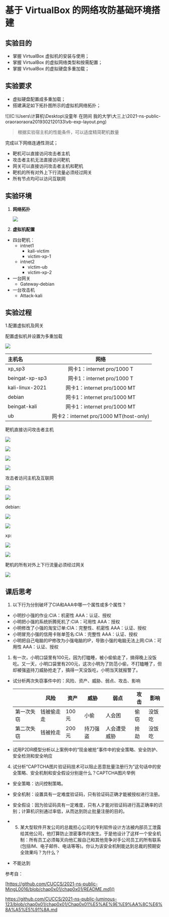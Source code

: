 # 基于 VirtualBox 的网络攻防基础环境搭建

## 实验目的

- 掌握 VirtualBox 虚拟机的安装与使用；
- 掌握 VirtualBox 的虚拟网络类型和按需配置；
- 掌握 VirtualBox 的虚拟硬盘多重加载；

## 实验要求

-  虚拟硬盘配置成多重加载；
-  搭建满足如下拓扑图所示的虚拟机网络拓扑；

 ![](C:\Users\计算机\Desktop\没童年 在阴间 我的大学\大三上\2021-ns-public-oraoraoraora2019302120133\vb-exp-layout.png)

> 根据实验宿主机的性能条件，可以适度精简靶机数量

完成以下网络连通性测试；

-  靶机可以直接访问攻击者主机
-  攻击者主机无法直接访问靶机
-  网关可以直接访问攻击者主机和靶机
-  靶机的所有对外上下行流量必须经过网关
-  所有节点均可以访问互联网

## 实验环境

1. **网络拓扑**

   ![](./img/shiyanyaoqiu.png)

2. **虚拟机配置**

- 四台靶机：
  - intnet1
    - kali-victim
    - victim-xp-1
  - intnet2
    - victim-ub
    - victim-xp-2
- 一台网关
  - Gateway-debian
- 一台攻击机
  - Attack-kali

## 实验过程

1.配置虚拟机及网关

配置虚拟机并设置为多重加载

![](./img/26673049e7ee9f4e7f720d9c9c7be1f.png)

| 主机名          |                  网络                  |
| :-------------- | :------------------------------------: |
| xp_sp3          |       网卡1：internet pro/1000 T       |
| beingat-xp-sp3  |       网卡1：internet pro/1000 T       |
| kali-linux-2021 |      网卡1：internet pro/1000 MT       |
| debian          |      网卡1：internet pro/1000 MT       |
| beingat-kali    |      网卡1：internet pro/1000 MT       |
| ub              | 网卡2：internet pro/1000 MT(host-only) |

靶机直接访问攻击者主机

![](./img/1631586578(1).png)

![](./img/kali.png)

![](./img/debian.png)

![](./img/xp.png)

攻击者访问主机及互联网

![](./img/atkali-baidu.png)

![](./img/atkali-iphost.png)

debian:

![](./img/debian-iphpst.png)

![](./img/debian-baidu.png)

xp:

![](./img/xp-iphost.png)

![](./img/xp-baidu.png)

靶机的所有对外上下行流量必须经过网关

![](./img/wireshark.png)

## 课后思考

1. 以下⾏为分别破坏了CIA和AAA中哪⼀个属性或多个属性？

- 小明抄小强的作业:CIA：机密性 AAA：认证、授权
- 小明把小强的系统折腾死机了:CIA：可用性 AAA：授权
- 小明修改了小强的淘宝订单:CIA：完整性、机密性 AAA：认证、授权
- 小明冒充小强的信用卡账单签名:CIA：完整性 AAA：认证、授权
- 小明把自⼰电脑的IP修改为小强电脑的IP，导致小强的电脑⽆法上⽹:CIA：可用性 AAA：认证、授权

1. 有⼀次，小明⼝袋里有100元，因为打瞌睡，被小偷偷⾛了，搞得晚上没饭吃。又⼀天，小明⼝袋里有200元，这次小明为了防范小偷，不打瞌睡了，但却被强盗持⼑威胁抢⾛了，搞得⼀天没饭吃，小明当天就报警了。

- 试分析两次失窃事件中的：风险、资产、威胁、弱点、攻击、影响

  |            | 风险       | 资产  | 威胁     | 弱点         | 攻击 | 影响   |
  | ---------- | ---------- | ----- | -------- | ------------ | ---- | ------ |
  | 第一次失窃 | 钱被偷走走 | 100元 | 小偷     | 人会困       | 偷窃 | 没饭吃 |
  | 第二次失窃 | 钱被抢走   | 200元 | 持刀强盗 | 人会遭受威胁 | 抢劫 | 没饭吃 |

- 试用P2DR模型分析以上案例中的“现⾦被抢”事件中的安全策略、安全防护、安全检测和安全响应

4. 试分析“CAPTCHA图片验证码技术可以阻⽌恶意批量注册⾏为”这句话中的安全策略、安全机制和安全假设分别是什么？CAPTCHA图片举例

- 安全策略：访问控制策略。
- 安全机制：设置具有一定难度验证码，只有验证码正确才能被授权进行注册。
- 安全假设：因为验证码具有一定难度，只有人才能对验证码进行高正确率的识别；计算机识别通过率低，从而达到防止批量注册的目的。
- 5. 某⼤型软件开发公司的总裁担⼼公司的专利软件设计⽅法被内部员⼯泄露给其他公司，他打算防⽌泄密事件的发⽣。于是他设计了这样⼀个安全机制：所有员⼯必须每天向他汇报自⼰和其他竞争对⼿公司员⼯的所有联系(包括IM、电⼦邮件、电话等等)。你认为该安全机制能达到总裁的预期安全效果吗？为什么？

- 不能达到

参考自：

[https://github.com/CUCCS/2021-ns-public-MingL0016/blob/chap0x01/chap0x01/README.md]()

https://github.com/CUCCS/2021-ns-public-luminous-123/blob/chap0x01/chap0x01/Chap0x01%E5%AE%9E%E9%AA%8C%E6%8A%A5%E5%91%8A.md